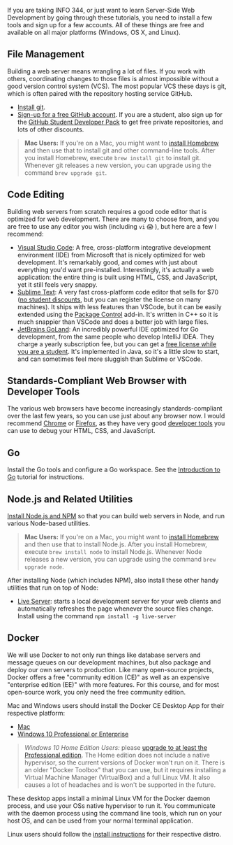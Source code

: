If you are taking INFO 344, or just want to learn Server-Side Web Development by going through these tutorials, you need to install a few tools and sign up for a few accounts. All of these things are free and available on all major platforms (Windows, OS X, and Linux).

## File Management

Building a web server means wrangling a lot of files. If you work with others, coordinating changes to those files is almost impossible without a good version control system (VCS). The most popular VCS these days is git, which is often paired with the repository hosting service GitHub.

- [Install git](https://git-scm.com/downloads).
- [Sign-up for a free GitHub account](https://github.com/join). If you are a student, also sign up for the [GitHub Student Developer Pack](https://education.github.com/) to get free private repositories, and lots of other discounts.

> **Mac Users:** If you're on a Mac, you might want to [install Homebrew](https://brew.sh/) and then use that to install git and other command-line tools. After you install Homebrew, execute `brew install git` to install git. Whenever git releases a new version, you can upgrade using the command `brew upgrade git`.

## Code Editing

Building web servers from scratch requires a good code editor that is optimized for web development. There are many to choose from, and you are free to use any editor you wish (including `vi` 😱 ), but here are a few I recommend:

- [Visual Studio Code](https://code.visualstudio.com/): A free, cross-platform integrative development environment (IDE) from Microsoft that is nicely optimized for web development. It's remarkably good, and comes with just about everything you'd want pre-installed. Interestingly, it's actually a web application: the entire thing is built using HTML, CSS, and JavaScript, yet it still feels very snappy.
- [Sublime Text](http://www.sublimetext.com/): A very fast cross-platform code editor that sells for $70 ([no student discounts](https://www.sublimetext.com/sales_faq), but you can register the license on many machines). It ships with less features than VSCode, but it can be easily extended using the [Package Control](https://packagecontrol.io/) add-in. It's written in C++ so it is much snappier than VSCode and does a better job with large files.
- [JetBrains GoLand](https://www.jetbrains.com/go/): An incredibly powerful IDE optimized for Go development, from the same people who develop IntelliJ IDEA. They charge a yearly subscription fee, but you can get a [free license while you are a student](https://www.jetbrains.com/student/). It's implemented in Java, so it's a little slow to start, and can sometimes feel more sluggish than Sublime or VSCode.

## Standards-Compliant Web Browser with Developer Tools

The various web browsers have become increasingly standards-compliant over the last few years, so you can use just about any browser now. I would recommend [Chrome](https://www.google.com/chrome/) or [Firefox](https://www.mozilla.org/en-US/), as they have very good [developer tools](https://developer.chrome.com/devtools) you can use to debug your HTML, CSS, and JavaScript.

## Go

Install the Go tools and configure a Go workspace. See the [Introduction to Go](../gointro/#secinstallinggo) tutorial for instructions.

## Node.js and Related Utilities

[Install Node.js and NPM](https://nodejs.org/en/download/) so that you can build web servers in Node, and run various Node-based utilities. 

> **Mac Users:** If you're on a Mac, you might want to [install Homebrew](https://brew.sh/) and then use that to install Node.js. After you install Homebrew, execute `brew install node` to install Node.js. Whenever Node releases a new version, you can upgrade using the command `brew upgrade node`.

After installing Node (which includes NPM), also install these other handy utilities that run on top of Node:

- [Live Server](https://github.com/tapio/live-server): starts a local development server for your web clients and automatically refreshes the page whenever the source files change. Install using the command `npm install -g live-server`

## Docker

We will use Docker to not only run things like database servers and message queues on our development machines, but also package and deploy our own servers to production. Like many open-source projects, Docker offers a free "community edition (CE)" as well as an expensive "enterprise edition (EE)" with more features. For this course, and for most open-source work, you only need the free community edition.

Mac and Windows users should install the Docker CE Desktop App for their respective platform:

- [Mac](https://store.docker.com/editions/community/docker-ce-desktop-mac)
- [Windows 10 Professional or Enterprise](https://store.docker.com/editions/community/docker-ce-desktop-windows)

> *Windows 10 Home Edition Users:* please [upgrade to at least the Professional edition](https://itconnect.uw.edu/wares/uware/microsoft/). The Home edition does not include a native hypervisor, so the current versions of Docker won't run on it. There is an older "Docker Toolbox" that you can use, but it requires installing a Virtual Machine Manager (VirtualBox) and a full Linux VM. It also causes a lot of headaches and is won't be supported in the future. 

These desktop apps install a minimal Linux VM for the Docker daemon process, and use your OSs native hypervisor to run it. You communicate with the daemon process using the command line tools, which run on your host OS, and can be used from your normal terminal application.

Linux users should follow the [install instructions](https://docs.docker.com/engine/installation/#server) for their respective distro.


